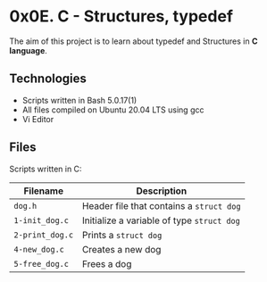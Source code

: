# 0x0E. C - Structures, typedef

The aim of this project is to learn about typedef and Structures in **C language**.

## Technologies
* Scripts written in Bash 5.0.17(1)
* All files compiled on Ubuntu 20.04 LTS using gcc
* Vi Editor

## Files
Scripts written in C:

| Filename | Description |
| -------- | ----------- |
| `dog.h` | Header file that contains a `struct dog` |
| `1-init_dog.c` | Initialize a variable of type `struct dog` |
| `2-print_dog.c` | Prints a `struct dog` |
| `4-new_dog.c` | Creates a new dog |
| `5-free_dog.c` | Frees a dog |
